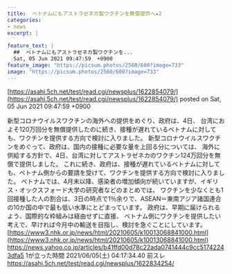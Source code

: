 ```yaml
---
title:  ベトナムにもアストラゼネカ製ワクチンを無償提供へ★2  
categories:
- news
excerpt: |
  
feature_text: |
  ##  ベトナムにもアストラゼネカ製ワクチンを...
  Sat, 05 Jun 2021 09:47:59  +0900
feature_image: "https://picsum.photos/2560/600?image=733"
image: "https://picsum.photos/2560/600?image=733"
---
```


[https://asahi.5ch.net/test/read.cgi/newsplus/1622854079/](https://asahi.5ch.net/test/read.cgi/newsplus/1622854079/)
posted on Sat, 05 Jun 2021 09:47:59  +0900

<!--more-->

新型コロナウイルスワクチンの海外への提供をめぐり、政府は、4日、 台湾におよそ120万回分を無償提供したのに続き、接種が遅れているベトナムに対しても、ワクチンを提供する方向で検討に入りました。 新型コロナウイルスワクチンをめぐって、政府は、国内の接種に必要な量を上回る分については、 海外に供給する方針で、4日、台湾に対してアストラゼネカのワクチン124万回分を無償で提供しました。 これに続き、政府は、接種が遅れているベトナムに対しても、ベトナム側からの要請を受けて、ワクチンを提供する方向で検討に入りました。 ベトナムでは、4月末以降、感染者の増加傾向が続いていますが、イギリス・オックスフォード大学の研究者などのまとめでは、 ワクチンを少なくとも1回接種した人の割合は、3日の時点で1％余りで、ASEAN＝東南アジア諸国連合の10か国の中で最も低い水準にとどまっています。 政府は、早期に届けられるよう、国際的な枠組みは経由せずに直接、 ベトナム側にワクチンを提供したい考えで、早ければ今月中の輸送を目指し、検討を急ぐことにしています。 [https://www3.nhk.or.jp/news/html/20210605/k10013068841000.html](https://www3.nhk.or.jp/news/html/20210605/k10013068841000.html) https://news.yahoo.co.jp/articles/b41ffd00d78c22ada0741444c9cc51742243dfa5 1が立った時間 2021/06/05(土) 04:17:34.40 前スレ https://asahi.5ch.net/test/read.cgi/newsplus/1622834254/
